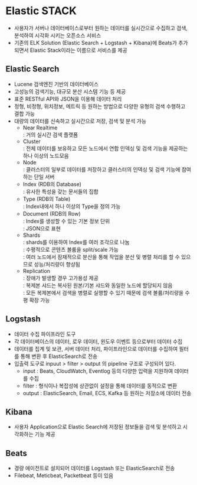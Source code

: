 # Elastic STACK   
* 사용자가 서버나 데이터베이스로부터 원하는 데이터를 실시간으로 수집하고 검색, 분석하여 시각화 시키는 오픈소스 서비스   
* 기존의 ELK Solution (Elastic Search + Logstash + Kibana)에 Beats가 추가되면서 Elastic Stack이라는 이름으로 서비스를 제공

## Elastic Search
* Lucene 검색엔진 기반의 데이터베이스
* 고성능의 검색기능, 대규모 분산 시스템 기능 등 제공
* 표준 RESTful API와 JSON을 이용해 데이터 처리
* 정형, 비정형, 위치정보, 메트릭 등 원하는 방법으로 다양한 유형의 검색 수행하고 결합 가능
* 대량의 데이터를 신속하고 실시간으로 저장, 검색 및 분석 가능
  * Near Realtime   
    : 거의 실시간 검색 플랫폼
  * Cluster   
    : 전체 데이터를 보유하고 모든 노드에서 연합 인덱싱 및 검색 기능을 제공하는 하나 이상의 노드모음
  * Node   
    : 클러스터의 일부로 데이터를 저장하고 클러스터의 인덱싱 및 검색 기능에 참여하는 단일 서버
  * Index (RDB의 Database)   
    : 유사한 특성을 갖는 문서들의 집합
  * Type (RDB의 Table)   
    : Index내에서 하나 이상의 Type을 정의 가능
  * Document (RDB의 Row)   
    : Index를 생성할 수 있는 기본 정보 단위   
    : JSON으로 표현
  * Shards   
    : shards를 이용하여 Index를 여러 조각으로 나눔    
    : 수평적으로 콘텐츠 볼륨을 split/scale 가능   
    : 여러 노드에서 잠재적으로 분산을 통해 작업을 분산 및 병렬 처리를 할 수 있으므로 성능/처리량이 향상됨   
  * Replication   
    : 장애가 발생할 경우 고가용성 제공   
    : 복제본 샤드는 복사된 원본/기본 샤드와 동일한 노드에 할당되지 않음   
    : 모든 복제본에서 검색을 병렬로 실행할 수 있기 때문에 검색 볼륨/처리량을 수평 확장 가능   
## Logstash
* 데이터 수집 파이프라인 도구
* 각 데이터베이스의 데이터, 로우 데이터, 윈도우 이벤트 등으로부터 데이터 수집
* 데이터를 집계 및 보관, 서버 데이터 처리, 파이프라인으로 데이터를 수집하여 필터를 통해 변환 후 ElasticSearch로 전송
* 입출력 도구로 inpuut > filter > output 의 pipeline 구조로 구성되어 있다.
  * input : Beats, CloudWatch, Eventlog 등의 다양한 입력을 지원하여 데이터를 수집
  * filter : 형식이나 복잡성에 상관없이 설정을 통해 데이터를 동적으로 변환
  * output : ElasticSearch, Email, ECS, Kafka 등 원하는 저장소에 데이터 전송

## Kibana
* 사용자 Application으로 Elastic Search에 저장된 정보들을 검색 및 분석하고 시각화하는 기능 제공

## Beats
* 경량 에이전트로 설치되어 데이터를 Logstash 또는 ElasticSearch로 전송
* Filebeat, Meticbeat, Packetbeat 등이 있음

